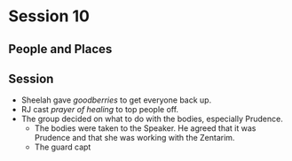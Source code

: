 # Session 10
## People and Places
## Session
* Sheelah gave _goodberries_ to get everyone back up.
* RJ cast _prayer of healing_ to top people off.
* The group decided on what to do with the bodies, especially Prudence.
	* The bodies were taken to the Speaker. He agreed that it was Prudence and that she was working with the Zentarim.
	* The guard capt
<!--stackedit_data:
eyJoaXN0b3J5IjpbMTM4NjU0ODgwNyw3MzA5OTgxMTZdfQ==
-->